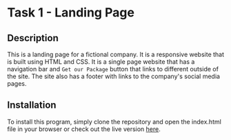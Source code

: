 # Task 1 - Landing Page

## Description
This is a landing page for a fictional company. It is a responsive website that is built using HTML and CSS. It is a single page website that has a navigation bar and `Get our Package` button that links to different outside of the site. The site also has a footer with links to the company's social media pages.

## Installation
To install this program, simply clone the repository and open the index.html file in your browser or check out the live version [here](https://landingpage-oibsip.netlify.app/).